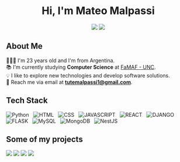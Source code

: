  <h1 align="center">Hi, I'm Mateo Malpassi<width="30px"></h1>

<p align=center>
  <a href="https://www.linkedin.com/in/mateo-malpassi-0985212a6/"><img src="https://img.shields.io/badge/LinkedIn-grey?style=for-the-badge&logo=linkedin&logoColor=blue"/></a>
  <a href="mailto:tutemalpassi1@gmail.com"><img src="https://img.shields.io/badge/Gmail-grey?style=for-the-badge&logo=gmail&logoColor=red"/></a>
</p>

<h2>About Me</h2>
<p>
  👨🏻‍💻 I'm 23 years old and I'm from Argentina.<br>
  📚 I'm currently studying <strong>Computer Science</strong> at <a href="https://www.famaf.unc.edu.ar/">FaMAF - UNC</strong></a>.<br>
  💡 I like to explore new technologies and develop software solutions.<br>
  📲 Reach me via email at <a href="mailto:tutemalpassi1@gmail.com"><strong>tutemalpassi1@gmail.com</strong></a>.<br>
</p>

<h2>Tech Stack</h2>

  ![Python](https://img.shields.io/badge/python-3670A0?style=for-the-badge&logo=python&logoColor=ffdd54)
  &nbsp;
  ![HTML](https://img.shields.io/badge/html-%23E34F26.svg?style=for-the-badge&logo=html5&logoColor=white)
  &nbsp;
  ![CSS](https://img.shields.io/badge/css-%231572B6.svg?style=for-the-badge&logo=css3&logoColor=white)
  &nbsp;
  ![JAVASCRIPT](https://img.shields.io/badge/javascript-F7DF1E?style=for-the-badge&logo=javascript&logoColor=black)
  &nbsp;
  ![REACT](https://img.shields.io/badge/react-61DAFB?style=for-the-badge&logo=react&logoColor=black)
  &nbsp;
  ![DJANGO](https://img.shields.io/badge/django-092E20?style=for-the-badge&logo=django&logoColor=white)
  &nbsp;
  ![FLASK](https://img.shields.io/badge/flask-000000?style=for-the-badge&logo=flask&logoColor=white)
  &nbsp;
  ![MySQL](https://img.shields.io/badge/mysql-4479A1?style=for-the-badge&logo=mysql&logoColor=white)
  &nbsp;
  ![MongoDB](https://img.shields.io/badge/mongodb-47A248?style=for-the-badge&logo=mongodb&logoColor=white)
  &nbsp;
  ![NestJS](https://img.shields.io/badge/nestjs-E0234E?style=for-the-badge&logo=nestjs&logoColor=white)


<h2>Some of my projects</h2>
<a href="https://github.com/MMalpassi/GameFinder"><img src="https://github-readme-stats.vercel.app/api/pin/?username=MMalpassi&repo=GameFinder&theme=great-gatsby"/></a>
<a href="https://github.com/MMalpassi/Memento"><img src="https://github-readme-stats.vercel.app/api/pin/?username=MMalpassi&repo=Memento&theme=great-gatsby"/></a>
 <a href="https://github.com/MMalpassi/BlogApp"><img src="https://github-readme-stats.vercel.app/api/pin/?username=MMalpassi&repo=BlogApp&theme=great-gatsby"/></a>
<a href="https://github.com/MMalpassi/FullStackOpen"><img src="https://github-readme-stats.vercel.app/api/pin/?username=MMalpassi&repo=FullStackOpen&theme=great-gatsby"/></a>
